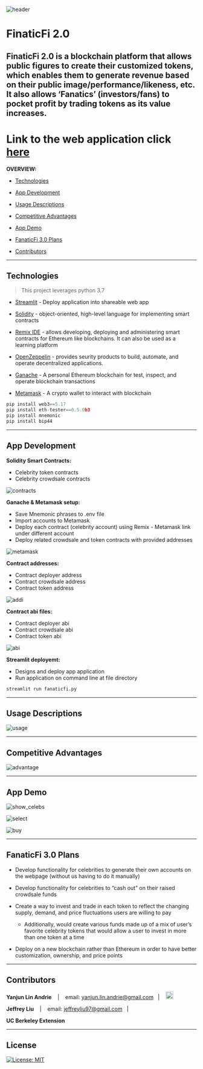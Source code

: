 ![header](imgs/header.png)
# FinaticFi 2.0
**FinaticFi 2.0** is a blockchain platform that allows public figures to create their customized tokens, which enables them to generate revenue based on their public image/performance/likeness, etc. It also allows ‘Fanatics’ (investors/fans) to pocket profit by trading tokens as its value increases.
---

# **Link to the web application** click [here](http://localhost:8501)


**OVERVIEW:**

* [Technologies](#technologies)

* [App Development](#app-development)

* [Usage Descriptions](#usage-descriptions)

* [Competitive Advantages](#competitive-advantages)

* [App Demo](#app-demo)

* [FanaticFi 3.0 Plans](#fanaticfi-30-plans)

* [Contributors](#contributors)

---

## Technologies
>This project leverages python 3.7

* [Streamlit](https://streamlit.io/) - Deploy application into shareable web app

* [Solidity](https://docs.soliditylang.org/en/v0.8.15/) - object-oriented, high-level language for implementing smart contracts

* [Remix IDE](https://remix.ethereum.org/) - allows developing, deploying and administering smart contracts for Ethereum like blockchains. It can also be used as a learning platform

* [OpenZeppelin](https://www.openzeppelin.com/) - provides seurity products to build, automate, and operate decentralized applications.

* [Ganache](https://trufflesuite.com/ganache/) - A personal Ethereum blockchain for test, inspect, and operate blockchain transactions

* [Metamask](https://metamask.io/) - A crypto wallet to interact with blockchain

```python
pip install web3==5.17
pip install eth-tester==0.5.0b3
pip install mnemonic
pip install bip44
```

---

## App Development
**Solidity Smart Contracts:**
* Celebrity token contracts
* Celebrity crowdsale contracts

![contracts](imgs/contracts.png)

**Ganache & Metamask setup:**
* Save Mnemonic phrases to .env file
* Import accounts to Metamask
* Deploy each contract (celebrity account) using Remix - Metamask link under different account
* Deploy related crowdsale and token contracts with provided addresses

![metamask](imgs/metamask.png)

**Contract addresses:**
* Contract deployer address
* Contract crowdsale address
* Contract token address

![addi](imgs/addi.png)

**Contract abi files:**
* Contract deployer abi
* Contract crowdsale abi
* Contract token abi

![abi](imgs/abis.png)

**Streamlit deployemt:**
* Designs and deploy app application
* Run application on command line at file directory

```python
streamlit run fanaticfi.py
```

---

## Usage Descriptions

![usage](imgs/usage.png)

---

## Competitive Advantages

![advantage](imgs/advantage.png)

---

## App Demo

![show_celebs](imgs/show_celebs.png)

![select](imgs/select_token.png)

![buy](imgs/buy_token.png)

---

## FanaticFi 3.0 Plans

* Develop functionality for celebrities to generate their own accounts on the webpage (without us having to do it manually)

* Develop functionality for celebrities to “cash out” on their raised crowdsale funds

* Create a way to invest and trade in each token to reflect the changing supply, demand, and price fluctuations users are willing to pay  
    * Additionally, would create various funds made up of a mix of user’s favorite celebrity tokens that would allow a user to invest in more than one token at a time

* Deploy on a new blockchain rather than Ethereum in order to have better customization, ownership, and price points

---

## Contributors

**Yanjun Lin Andrie** <span>&nbsp;&nbsp;</span> |
<span>&nbsp;&nbsp;</span> email: yanjun.lin.andrie@gmail.com <span>&nbsp;&nbsp;</span>|
<span>&nbsp;&nbsp;</span> [<img src="imgs/linkedin.png" alt="in" width="20"/>](https://www.linkedin.com/in/yanjun-linked/)

**Jeffrey Liu** <span>&nbsp;&nbsp;</span> |
<span>&nbsp;&nbsp;</span> email: jeffreyliu97@gmail.com <span>&nbsp;&nbsp;</span>|

**UC Berkeley Extension**

---

## License

[![License: MIT](https://img.shields.io/badge/License-MIT-yellow.svg)](LICENSE)
